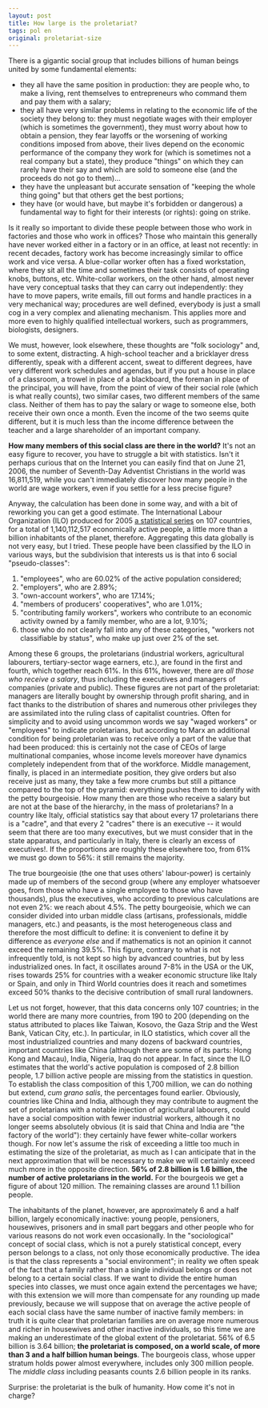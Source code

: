 ```yaml
---
layout: post
title: How large is the proletariat?
tags: pol en
original: proletariat-size
---
```

There is a gigantic social group that includes billions of human beings united by some fundamental elements:

-   they all have the same position in production: they are people who, to make a living, rent themselves to entrepreneurs who command them and pay them with a salary;
-   they all have very similar problems in relating to the economic life of the society they belong to: they must negotiate wages with their employer (which is sometimes the government), they must worry about how to obtain a pension, they fear layoffs or the worsening of working conditions imposed from above, their lives depend on the economic performance of the company they work for (which is sometimes not a real company but a state), they produce "things" on which they can rarely have their say and which are sold to someone else (and the proceeds do not go to them)…
-   they have the unpleasant but accurate sensation of "keeping the whole thing going" but that others get the best portions;
-   they have (or would have, but maybe it's forbidden or dangerous) a fundamental way to fight for their interests (or rights): going on strike.

Is it really so important to divide these people between those who work in factories and those who work in offices?
Those who maintain this generally have never worked either in a factory or in an office, at least not recently: in recent decades, factory work has become increasingly similar to office work and vice versa. A blue-collar worker often has a fixed workstation, where they sit all the time and sometimes their task consists of operating knobs, buttons, etc. White-collar workers, on the other hand, almost never have very conceptual tasks that they can carry out independently: they have to move papers, write emails, fill out forms and handle practices in a very mechanical way; procedures are well defined, everybody is just a small cog in a very complex and alienating mechanism. This applies more and more even to highly qualified intellectual workers, such as programmers, biologists, designers.

We must, however, look elsewhere, these thoughts are "folk sociology" and, to some extent, distracting. A high-school teacher and a bricklayer dress differently, speak with a different accent, sweat to different degrees, have very different work schedules and agendas, but if you put a house in place of a classroom, a trowel in place of a blackboard, the foreman in place of the principal, you will have, from the point of view of their social role (which is what really counts), two similar cases, two different members of the same class. Neither of them has to pay the salary or wage to someone else, both receive their own once a month. Even the income of the two seems quite different, but it is much less than the income difference between the teacher and a large shareholder of an important company.

**How many members of this social class are there in the world?** It's not an easy figure to recover, you have to struggle a bit with statistics. Isn't it perhaps curious that on the Internet you can easily find that on June 21, 2006, the number of Seventh-Day Adventist Christians in the world was 16,811,519, while you can't immediately discover how many people in the world are wage workers, even if you settle for a less precise figure?

Anyway, the calculation has been done in some way, and with a bit of reworking you can get a good estimate.
The International Labour Organization (ILO) produced for 2005 [a statistical series](http://laborsta.ilo.org/) on 107 countries, for a total of 1,140,112,517 economically active people, a little more than a billion inhabitants of the planet, therefore. Aggregating this data globally is not very easy, but I tried. These people have been classified by the ILO in various ways, but the subdivision that interests us is that into 6 social "pseudo-classes":

1.  "employees", who are 60.02% of the active population considered;
2.  "employers", who are 2.89%;
3.  "own-account workers", who are 17.14%;
4.  "members of producers' cooperatives", who are 1.01%;
5.  "contributing family workers", workers who contribute to an economic activity owned by a family member, who are a lot, 9.10%;
6.  those who do not clearly fall into any of these categories, "workers not classifiable by status", who make up just over 2% of the set.

Among these 6 groups, the proletarians (industrial workers, agricultural labourers, tertiary-sector wage earners, etc.), are found in the first and fourth, which together reach 61%. In this 61%, however, there are *all those who receive a salary*, thus including the executives and managers of companies (private and public). These figures are not part of the proletariat: managers are literally bought by ownership through profit sharing, and in fact thanks to the distribution of shares and numerous other privileges they are assimilated into the ruling class of capitalist countries. Often for simplicity and to avoid using uncommon words we say "waged workers" or "employees" to indicate proletarians, but according to Marx an additional condition for being proletarian was to receive only a part of the value that had been produced: this is certainly not the case of CEOs of large multinational companies, whose income levels moreover have dynamics completely independent from that of the workforce. Middle management, finally, is placed in an intermediate position, they give orders but also receive just as many, they take a few more crumbs but still a pittance compared to the top of the pyramid: everything pushes them to identify with the petty bourgeoisie. How many then are those who receive a salary but are not at the base of the hierarchy, in the mass of proletarians? In a country like Italy, official statistics say that about every 17 proletarians there is a "cadre", and that every 2 "cadres" there is an executive -- it would seem that there are too many executives, but we must consider that in the state apparatus, and particularly in Italy, there is clearly an excess of executives!. If the proportions are roughly these elsewhere too, from 61% we must go down to 56%: it still remains the majority.

The true bourgeoisie (the one that uses others' labour-power) is certainly made up of members of the second group (where any employer whatsoever goes, from those who have a single employee to those who have thousands), plus the executives, who according to previous calculations are not even 2%: we reach about 4.5%. The petty bourgeoisie, which we can consider divided into urban middle class (artisans, professionals, middle managers, etc.) and peasants, is the most heterogeneous class and therefore the most difficult to define: it is convenient to define it by difference as *everyone else* and if mathematics is not an opinion it cannot exceed the remaining 39.5%. This figure, contrary to what is not infrequently told, is not kept so high by advanced countries, but by less industrialized ones. In fact, it oscillates around 7-8% in the USA or the UK, rises towards 25% for countries with a weaker economic structure like Italy or Spain, and only in Third World countries does it reach and sometimes exceed 50% thanks to the decisive contribution of small rural landowners.

Let us not forget, however, that this data concerns only 107 countries; in the world there are many more countries, from 190 to 200 (depending on the status attributed to places like Taiwan, Kosovo, the Gaza Strip and the West Bank, Vatican City, etc.). In particular, in ILO statistics, which cover all the most industrialized countries and many dozens of backward countries, important countries like China (although there are some of its parts: Hong Kong and Macau), India, Nigeria, Iraq do not appear. In fact, since the ILO estimates that the world's active population is composed of 2.8 billion people, 1.7 billion active people are missing from the statistics in question. To establish the class composition of this 1,700 million, we can do nothing but extend, *cum grano salis*, the percentages found earlier. Obviously, countries like China and India, although they may contribute to augment the set of proletarians with a notable injection of agricultural labourers, could have a social composition with fewer industrial workers, although it no longer seems absolutely obvious (it is said that China and India are "the factory of the world"): they certainly have fewer white-collar workers though. For now let's assume the risk of exceeding a little too much in estimating the size of the proletariat, as much as I can anticipate that in the next approximation that will be necessary to make we will certainly exceed much more in the opposite direction.
**56% of 2.8 billion is 1.6 billion, the number of active proletarians in the world.** For the bourgeois we get a figure of about 120 million. The remaining classes are around 1.1 billion people.

The inhabitants of the planet, however, are approximately 6 and a half billion, largely economically inactive: young people, pensioners, housewives, prisoners and in small part beggars and other people who for various reasons do not work even occasionally. In the "sociological" concept of social class, which is not a purely statistical concept, every person belongs to a class, not only those economically productive. The idea is that the class represents a "social environment"; in reality we often speak of the fact that a family rather than a single individual belongs or does not belong to a certain social class. If we want to divide the entire human species into classes, we must once again extend the percentages we have; with this extension we will more than compensate for any rounding up made previously, because we will suppose that on average the active people of each social class have the same number of inactive family members: in truth it is quite clear that proletarian families are on average more numerous and richer in housewives and other inactive individuals, so this time we are making an underestimate of the global extent of the proletariat.
56% of 6.5 billion is 3.64 billion; **the proletariat is composed, on a world scale, of more than 3 and a half billion human beings**. The bourgeois class, whose upper stratum holds power almost everywhere, includes only 300 million people. The *middle class* including peasants counts 2.6 billion people in its ranks.

Surprise: the proletariat is the bulk of humanity. How come it's not in charge?